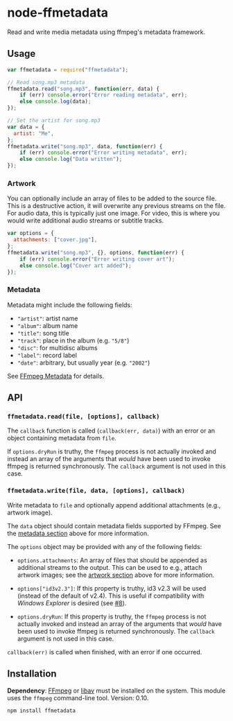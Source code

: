 # node-ffmetadata

Read and write media metadata using ffmpeg's metadata framework.

## Usage

```js
var ffmetadata = require("ffmetadata");

// Read song.mp3 metadata
ffmetadata.read("song.mp3", function(err, data) {
	if (err) console.error("Error reading metadata", err);
	else console.log(data);
});

// Set the artist for song.mp3
var data = {
  artist: "Me",
};
ffmetadata.write("song.mp3", data, function(err) {
	if (err) console.error("Error writing metadata", err);
	else console.log("Data written");
});

```
### Artwork

You can optionally include an array of files to be added to the source
file. This is a destructive action, it will overwrite any previous
streams on the file. For audio data, this is typically just one image.
For video, this is where you would write additional audio streams or
subtitle tracks.

```js
var options = {
  attachments: ["cover.jpg"],
};
ffmetadata.write("song.mp3", {}, options, function(err) {
	if (err) console.error("Error writing cover art");
	else console.log("Cover art added");
});
```
### Metadata

Metadata might include the following fields:

 * `"artist"`: artist name
 * `"album"`: album name
 * `"title"`: song title
 * `"track"`: place in the album (e.g. `"5/8"`)
 * `"disc"`: for multidisc albums
 * `"label"`: record label
 * `"date"`: arbitrary, but usually year (e.g. `"2002"`)

See [FFmpeg Metadata][] for details.

[ffmpeg metadata]: http://wiki.multimedia.cx/index.php?title=FFmpeg_Metadata

## API

### `ffmetadata.read(file, [options], callback)`

The `callback` function is called (`callback(err, data)`) with an error
or an object containing metadata from `file`.

If `options.dryRun` is truthy, the `ffmpeg` process is not actually
invoked and instead an array of the arguments that *would* have been
used to invoke ffmpeg is returned synchronously.  The `callback`
argument is not used in this case.

### `ffmetadata.write(file, data, [options], callback)`

Write metadata to `file` and optionally append additional attachments
(e.g., artwork image).

The `data` object should contain metadata fields supported by FFmpeg.
See the [metadata section](#metadata) above for more information.

The `options` object may be provided with any of the following fields:

 * `options.attachments`: An array of files that should be appended as
   additional streams to the output. This can be used to e.g., attach
   artwork images; see the [artwork section](#artwork) above for more
   information.

 * `options["id3v2.3"]`: If this property is truthy, id3 v2.3 will be
   used (instead of the default of v2.4). This is useful if
   compatibility with *Windows Explorer* is desired (see [#8][pull8]).

 * `options.dryRun`: If this property is truthy, the `ffmpeg` process is
   not actually invoked and instead an array of the arguments that
   *would* have been used to invoke ffmpeg is returned synchronously.
   The `callback` argument is not used in this case.

[pull8]: https://github.com/parshap/node-ffmetadata/pull/8

`callback(err)` is called when finished, with an error if one occurred.

## Installation

**Dependency**: [FFmpeg][] or [libav][] must be installed on the system.
This module uses the `ffmpeg` command-line tool. Version: 0.10.

[ffmpeg]: http://www.ffmpeg.org
[libav]: http://www.libav.org/avconv.html

```
npm install ffmetadata
```

